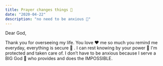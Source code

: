 ```yaml
---
title: Prayer changes things 🙏
date: "2020-04-22"
description: "no need to be anxious 🙌"
---
```


Dear God, 

Thank you for overseeing my life. You love ❤️ me so much you remind me everyday, everything is secure 🔑 . I can rest knowing by your power 💪 I'm protected and taken care of. I don’t have to be anxious because I serve a BIG God 👑 who provides and does the IMPOSSIBLE.